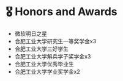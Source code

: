 # 🎖 Honors and Awards
-  微软明日之星
-  合肥工业大学研究生一等奖学金x3
-  合肥工业大学三好学生 
-  合肥工业大学斛兵学子奖学金x3
-  合肥工业大学优秀毕业生 
-  合肥工业大学学业奖学金x2
